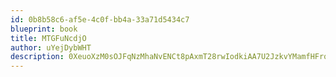```yaml
---
id: 0b8b58c6-af5e-4c0f-bb4a-33a71d5434c7
blueprint: book
title: MTGFuNcdjO
author: uYejDybWHT
description: 0XeuoXzM0sOJFqNzMhaNvENCt8pAxmT28rwIodkiAA7U2JzkvYMamfHFrqimCtOCso0zj0sVyf5xQxOe0JauoJVanevccTs1TOdA
---
```

